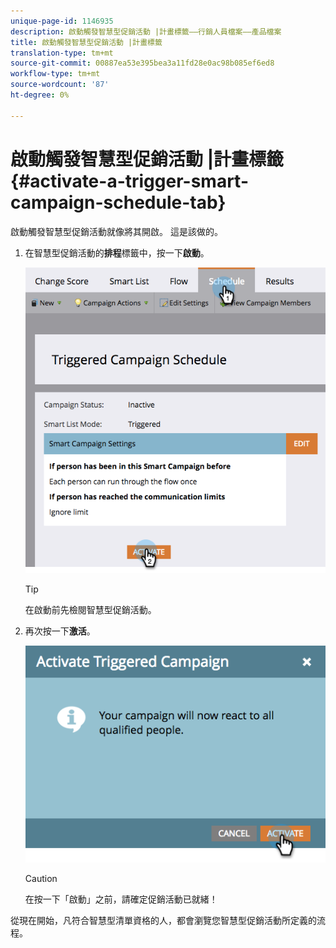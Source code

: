 ```yaml
---
unique-page-id: 1146935
description: 啟動觸發智慧型促銷活動 |計畫標籤——行銷人員檔案——產品檔案
title: 啟動觸發智慧型促銷活動 |計畫標籤
translation-type: tm+mt
source-git-commit: 00887ea53e395bea3a11fd28e0ac98b085ef6ed8
workflow-type: tm+mt
source-wordcount: '87'
ht-degree: 0%

---
```



# 啟動觸發智慧型促銷活動 |計畫標籤{#activate-a-trigger-smart-campaign-schedule-tab}

啟動觸發智慧型促銷活動就像將其開啟。 這是該做的。

1. 在智慧型促銷活動的&#x200B;**排程**&#x200B;標籤中，按一下&#x200B;**啟動**。

   ![](assets/activateprogram-hands.png)

   >[!TIP]
   >
   >在啟動前先檢閱智慧型促銷活動。

1. 再次按一下&#x200B;**激活**。

   ![](assets/activatecampaign-hand.png)

   >[!CAUTION]
   >
   >在按一下「啟動」之前，請確定促銷活動已就緒！

從現在開始，凡符合智慧型清單資格的人，都會瀏覽您智慧型促銷活動所定義的流程。